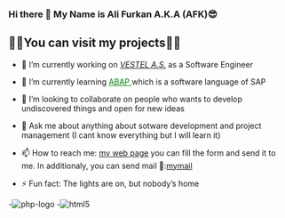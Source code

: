 ### Hi there 👋 My Name is Ali Furkan A.K.A (AFK)😎

<!--
**alifurkankurtoglu/alifurkankurtoglu** is a ✨ _special_ ✨ repository because its `README.md` (this file) appears on your GitHub profile.

Here are some ideas to get you started:

- 🔭 I’m currently working on ...
- 🌱 I’m currently learning ...
- 👯 I’m looking to collaborate on ...
- 🤔 I’m looking for help with ...
- 💬 Ask me about ...
- 📫 How to reach me: ...
- 😄 Pronouns: ...
- ⚡ Fun fact: ...
-->

<h2>🧑‍🚀You can visit my projects🧑‍🚀</h2>

- 🔭 I’m currently working on <i><a href="https://www.vestel.com.tr" target="_blank">VESTEL A.Ş.</a></i> as a Software Engineer

- 🌱 I’m currently learning <u style="color:green"> ABAP </u>which is a software language of SAP
  
- 👯 I’m looking to collaborate on people who wants to develop undiscovered things and open for new ideas
  
- 💬 Ask me about anything about sotware development and project management (I cant know everything but I will learn it)
  
- 📫 How to reach me: <a href="https://thekingafk.com.tr" target="_blank">my web page</a> you can fill the form and send it to me. In additionaly, you can send mail 📧:<a href="mailto:kurtoglualifurkan@gmail.com">mymail</a>

- ⚡ Fun fact: The lights are on, but nobody’s home
  
-![php-logo](https://github.com/alifurkankurtoglu/alifurkankurtoglu/assets/98460384/c13dae4e-f512-456f-b353-876e89783472)
-![html5](https://github.com/alifurkankurtoglu/alifurkankurtoglu/assets/98460384/76057842-dfdd-49b7-a08a-240a0f6d2b59)
